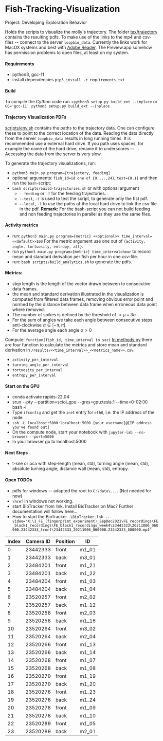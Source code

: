 # Fish-Tracking-Visualization
Project: Developing Exploration Behavior

Holds the scripts to visualize the molly's trajectory.
The folder [tex/trajectory](tex/trajectory) contains the resulting pdfs.
To make use of the links to the mp4 and csv-files -- connect to the server `loopbio_data`. Currently the links work for MacOX systems and best with [Adobe Reader](https://get.adobe.com/de/reader/). The Preview.app somehow has permission problems to open files, at least on my system.

#### Requirements
+ python3, gcc-11
+ install dependencies `pip3 install -r requirements.txt `

#### Build
To compile the *Cython* code run
+`python3 setup.py build_ext --inplace` or `CC='gcc-11' python3 setup.py build_ext --inplace`

#### Trajectory Visualization PDFs
[scripts/env.sh](scripts/env.sh) contains the paths to the trajectory data. One can configure these to point to the correct location of the data. Reading the data directly from the server `loopbio_data` results in long running times. It is recommended use a external hard drive. If you path uses spaces, for example the name of the hard drive, rename it to underscores -- `_`.   
Accessing the data from the server is very slow.  

To generate the trajectory visualizations, run:
+ `python3 main.py program={trajectory, feeding}`
+ optional arguments: `fish_id=id one of {0,...,24}`, `test={0,1}`
and then run the `bash`-script:
+ `bash scripts/build-trajectories.sh` or with optional argument
    -  `--feeding` or `-f` for the feeding trajectories.
    -  `--test`, `-t` is used to test the script, to generate only the fist pdf.
    - `--local`, `-l` to use the paths of the local hard drive to link the csv file in the pdf.
**Remark:** For the bash-script you can not build feeding and non feeding trajectories in parallel as they use the same files.

#### Activity metrics
* run: `python3 main.py program={metric} <<optional>> time_interval=<<default>>100`
For the metric argument use one out of `{activity, angle, tortuosity, entropy, all}`.
* run `python3 main.py program={metric} time_interval=hour` to record mean and standard derivation per fish per hour in one csv-file.
* run: `bash scripts/build_analytics.sh` to generate the pdfs.

#### Metrics:
+ step length is the length of the vector drawn between to consecutive data frames.
+ the mean and standard derivation illustrated in the visualization is computed from filtered data frames, removing obvious error point and normed by the distance between data frame when erroneous data point where removed.
+ The number of spikes is defined by the threshold of $` > \mu + 3 \sigma`$
+ For the sum of angles we take each angle between consecutive steps anti-clockwise $`\alpha \in [-\pi, \pi]`$.
+ For the average angle each angle $`\alpha > 0`$

Compute: `function(fish_id, time_interval in sec)`
[In methods.py](src/metrics.py) there are four function to calculate the metrics and store mean and standard derivation in `/results/<<time_interval>>_<<metrics_name>>.csv`.

+ `activity_per_interval`
+ `turning_angle_per_interval`
+ `tortuosity_per_interval`
+ `entropy_per_interval`

#### Start on the GPU
+ conda activate rapids-22.04
+ srun --pty --partition=scioi_gpu --gres=gpu:tesla:1 --time=0-02:00 bash -i
+ Type `ifconfig` and get the `inet` entry for `eth0`, i.e. the IP address of the node
+ `ssh -L localhost:5000:localhost:5000 [your username]@[IP address you've found out]`
+ On the compute node, start your notebook with `jupyter-lab --no-browser --port=5000`
+ In your browser go to localhost:5000


#### Next Steps
+ t-sne or pca with step-length (mean, std), turning angle (mean, std), absolute turning angle, distance wall (mean, std), entropy.

#### Open TODOs
+ pdfs for windows -- adapted the root to `C:\data\...`. (Not needed for now)
+ `\href` in windows not working.
+ start BioTracker from link. Install BioTracker on Mac?
Further documentation will follow here...
+ How to start the BioTracker
`.\BioTracker.lnk --video="X:\1_FE_(fingerprint_experiment)_SepDec2021\FE_recordings\FE_block1_recordings\FE_block1_recordings_week4\23442333\20211006_060000.23442333_front\23442333_20211006_060000.23442333_000000.mp4"`


| Index | Camera ID | Position | ID |
|---|---|---|---|
| 0 | 23442333 | front | m1_01|
| 1 | 23442333 | back | m3_01|
|2 | 23484201 | front | m1_21|
|3 | 23484201 | back | m1_22|
|4 | 23484204 | front | m1_03|
|5 | 23484204 | back | m1_04|
|6 | 23520257 | front | m2_02|
|7 | 23520257 | back | m1_12|
|8 | 23520258 | front | m2_03|
|9 | 23520258 | back | m1_16|
|10 | 23520264 | front | m3_02|
|11 | 23520264 | back | m2_04|
|12 | 23520266 | front | m1_13|
|13 | 23520266 | back | m1_14|
|14 | 23520268 | front | m1_07|
|15 | 23520268 | back | m1_08|
|16 | 23520270 | front | m1_19|
|17 | 23520270 | back | m1_20|
|18 | 23520276 | front | m1_23|
|19 | 23520276 | back | m1_24|
|20 | 23520278 | front | m1_09|
|21 | 23520278 | back | m1_10|
|22 | 23520289 | front | m1_05|
|23 | 23520289 | back | m2_01|
